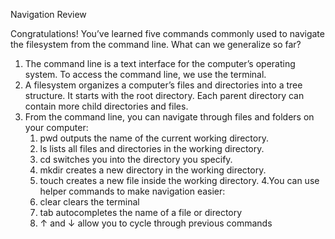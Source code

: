 Navigation
Review

Congratulations! You’ve learned five commands commonly used to navigate the filesystem from the command line. What can we generalize so far?

1.  The command line is a text interface for the computer’s operating system. To access the command line, we use the terminal.
2.  A filesystem organizes a computer’s files and directories into a tree structure. It starts with the root directory. Each parent directory can contain more child directories and files.
3.  From the command line, you can navigate through files and folders on your computer:
    1.  pwd outputs the name of the current working directory.
    2.  ls lists all files and directories in the working directory.
    3.  cd switches you into the directory you specify.
    4.  mkdir creates a new directory in the working directory.
    5.  touch creates a new file inside the working directory.
        4.You can use helper commands to make navigation easier:
    6.  clear clears the terminal
    7.  tab autocompletes the name of a file or directory
    8.  ↑ and ↓ allow you to cycle through previous commands
